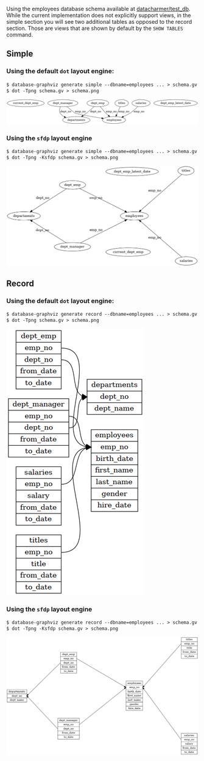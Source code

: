 Using the employees database schema available at [datacharmer/test_db](https://github.com/datacharmer/test_db). While the
current implementation does not explicitly support views, in the simple section you will see two additional tables as
opposed to the record section. Those are views that are shown by default by the `SHOW TABLES` command.

## Simple
### Using the default `dot` layout engine:

```
$ database-graphviz generate simple --dbname=employees ... > schema.gv
$ dot -Tpng schema.gv > schema.png
```

![simple generation with dot layout filter](schema-simple-dot.png)

### Using the `sfdp` layout engine

```
$ database-graphviz generate simple --dbname=employees ... > schema.gv
$ dot -Tpng -Ksfdp schema.gv > schema.png
```

![simple generation with sfdp layout filter](schema-simple-sfdp.png)

## Record
### Using the default `dot` layout engine:

```
$ database-graphviz generate record --dbname=employees ... > schema.gv
$ dot -Tpng schema.gv > schema.png
```

![record generation with dot layout filter](schema-record-dot.png)

### Using the `sfdp` layout engine

```
$ database-graphviz generate record --dbname=employees ... > schema.gv
$ dot -Tpng -Ksfdp schema.gv > schema.png
```

![record generation with sfdp layout filter](schema-record-sfdp.png)

